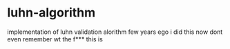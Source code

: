 # luhn-algorithm
implementation of luhn validation alorithm
few years ego i did this now dont even remember wt the f*** this is 
 
